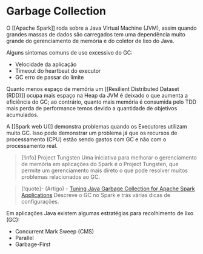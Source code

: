 # Garbage Collection

O [[Apache Spark]] roda sobre a Java Virtual Machine (JVM), assim quando grandes massas de dados são carregados tem uma dependência muito grande do gerenciamento de memória e do coletor de lixo do Java.

Alguns sintomas comuns de uso excessivo do GC:

- Velocidade da aplicação
- Timeout do heartbeat do executor
- GC erro de passar do limite

Quanto menos espaço de memória um [[Resilient Distributed Dataset (RDD)]] ocupa mais espaço na Heap da JVM é deixado o que aumenta a eficiência do GC; ao contrário, quanto mais memória é consumida pelo TDD mais perda de performance temos devido a quantidade de objetivos acumulados.

A [[Spark web UI]] demonstra problemas quando os Executores utilizam muito GC. Isso pode demonstrar um problema já que os recursos de processamento (CPU) estão sendo gastos com GC e não com o processamento real.

> [!info] Project Tungsten
> Uma iniciativa para melhorar o gerenciamento de memória em aplicações do Spark é o Project Tungsten, que permite um gerenciamento mais direto o que pode resolver muitos problemas relacionados ao GC.

> [!quote]- (Artigo) - [Tuning Java Garbage Collection for Apache Spark Applications](https://www.databricks.com/blog/2015/05/28/tuning-java-garbage-collection-for-spark-applications.html)
> Descreve o GC no Spark e trás várias dicas de configurações.

Em aplicações Java existem algumas estratégias para recolhimento de lixo (GC):

- Concurrent Mark Sweep (CMS)
- Parallel
- Garbage-First



